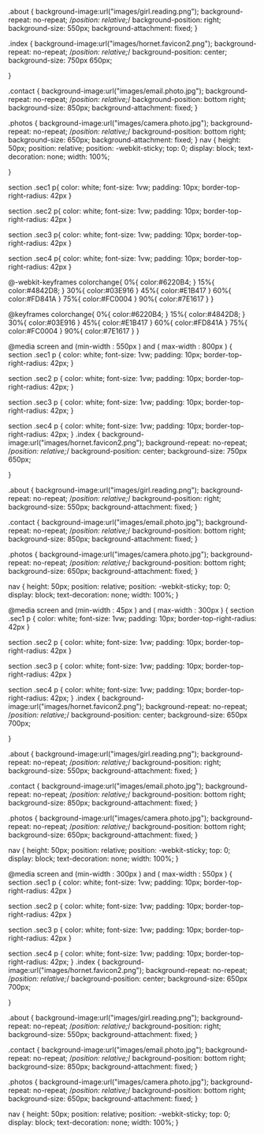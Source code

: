 
.about {
  background-image:url("images/girl.reading.png");
  background-repeat: no-repeat;
  /*position: relative;*/
  background-position: right;
  background-size: 550px;
  background-attachment: fixed;
}
 


.index {
    background-image:url("images/hornet.favicon2.png");
    background-repeat: no-repeat;
    /*position: relative;*/
    background-position: center;
    background-size: 750px 650px;
   
}



.contact {
  background-image:url("images/email.photo.jpg");
  background-repeat: no-repeat;
  /*position: relative;*/
  background-position: bottom right;
  background-size: 850px;
  background-attachment: fixed;
}



.photos {
  background-image:url("images/camera.photo.jpg");
  background-repeat: no-repeat;
  /*position: relative;*/
  background-position: bottom right;
  background-size: 650px;
  background-attachment: fixed;
  }
nav {
	height: 50px;
	position: relative;
	position: -webkit-sticky;
	top: 0;
	display: block;
	text-decoration: none;
	width: 100%;
	
}

section .sec1 p{
	color: white;
	font-size: 1vw;
	padding: 10px;
	border-top-right-radius: 42px
}

section .sec2 p{
	color: white;
	font-size: 1vw;
	padding: 10px;
	border-top-right-radius: 42px
}

section .sec3 p{
	color: white;
	font-size: 1vw;
	padding: 10px;
	border-top-right-radius: 42px
}

section .sec4 p{
	color: white;
	font-size: 1vw;
	padding: 10px;
	border-top-right-radius: 42px
}

@-webkit-keyframes colorchange{
	0%{
		color:#6220B4;
	}
	15%{
		color:#4842D8;
	}
	30%{
		color:#03E916
	}
	45%{
		color:#E1B417
	}
	60%{
		color:#FD841A
	}
	75%{
		color:#FC0004
	}
	90%{
		color:#7E1617
	}
}

@keyframes colorchange{
	0%{
		color:#6220B4;
	}
	15%{
		color:#4842D8;
	}
	30%{
		color:#03E916
	}
	45%{
		color:#E1B417
	}
	60%{
		color:#FD841A
	}
	75%{
		color:#FC0004
	}
	90%{
		color:#7E1617
	}
}

@media screen and (min-width : 550px ) and ( max-width : 800px ) { 
section .sec1 p {
	color: white;
	font-size: 1vw;
	padding: 10px;
	border-top-right-radius: 42px;
}

section .sec2 p {
	color: white;
	font-size: 1vw;
	padding: 10px;
	border-top-right-radius: 42px;
}

section .sec3 p {
	color: white;
	font-size: 1vw;
	padding: 10px;
	border-top-right-radius: 42px;
}

section .sec4 p {
	color: white;
	font-size: 1vw;
	padding: 10px;
	border-top-right-radius: 42px;
}
.index {
    background-image:url("images/hornet.favicon2.png");
    background-repeat: no-repeat;
    /*position: relative;*/
    background-position: center;
    background-size: 750px 650px;
   
}

 .about {
  background-image:url("images/girl.reading.png");
  background-repeat: no-repeat;
  /*position: relative;*/
  background-position: right;
  background-size: 550px;
  background-attachment: fixed;
}

.contact {
  background-image:url("images/email.photo.jpg");
  background-repeat: no-repeat;
  /*position: relative;*/
  background-position: bottom right;
  background-size: 850px;
  background-attachment: fixed;
}

.photos {
  background-image:url("images/camera.photo.jpg");
  background-repeat: no-repeat;
  /*position: relative;*/
  background-position: bottom right;
  background-size: 650px;
  background-attachment: fixed;
  }

nav {
	height: 50px;
	position: relative;
	position: -webkit-sticky;
	top: 0;
	display: block;
	text-decoration: none;
	width: 100%;
}

@media screen and (min-width : 45px ) and ( max-width : 300px ) { 
section .sec1 p {
	color: white;
	font-size: 1vw;
	padding: 10px;
	border-top-right-radius: 42px
}

section .sec2 p {
	color: white;
	font-size: 1vw;
	padding: 10px;
	border-top-right-radius: 42px
}

section .sec3 p {
	color: white;
	font-size: 1vw;
	padding: 10px;
	border-top-right-radius: 42px
}

section .sec4 p {
	color: white;
	font-size: 1vw;
	padding: 10px;
	border-top-right-radius: 42px;
}
.index {
    background-image:url("images/hornet.favicon2.png");
    background-repeat: no-repeat;
    /*position: relative;*/
    background-position: center;
    background-size: 650px 700px;
   
}

 .about {
  background-image:url("images/girl.reading.png");
  background-repeat: no-repeat;
  /*position: relative;*/
  background-position: right;
  background-size: 550px;
  background-attachment: fixed;
}

.contact {
  background-image:url("images/email.photo.jpg");
  background-repeat: no-repeat;
  /*position: relative;*/
  background-position: bottom right;
  background-size: 850px;
  background-attachment: fixed;
}

.photos {
  background-image:url("images/camera.photo.jpg");
  background-repeat: no-repeat;
  /*position: relative;*/
  background-position: bottom right;
  background-size: 650px;
  background-attachment: fixed;
 }

nav {
	height: 50px;
	position: relative;
	position: -webkit-sticky;
	top: 0;
	display: block;
	text-decoration: none;
	width: 100%;
}


@media screen and (min-width : 300px ) and ( max-width : 550px ) { 
section .sec1 p {
	color: white;
	font-size: 1vw;
	padding: 10px;
	border-top-right-radius: 42px
}

section .sec2 p {
	color: white;
	font-size: 1vw;
	padding: 10px;
	border-top-right-radius: 42px
}

section .sec3 p {
	color: white;
	font-size: 1vw;
	padding: 10px;
	border-top-right-radius: 42px
}

section .sec4 p {
	color: white;
	font-size: 1vw;
	padding: 10px;
	border-top-right-radius: 42px;
}
.index {
    background-image:url("images/hornet.favicon2.png");
    background-repeat: no-repeat;
    /*position: relative;*/
    background-position: center;
    background-size: 650px 700px;
   
}

 .about {
  background-image:url("images/girl.reading.png");
  background-repeat: no-repeat;
  /*position: relative;*/
  background-position: right;
  background-size: 550px;
  background-attachment: fixed;
}

.contact {
  background-image:url("images/email.photo.jpg");
  background-repeat: no-repeat;
  /*position: relative;*/
  background-position: bottom right;
  background-size: 850px;
  background-attachment: fixed;
}

.photos {
  background-image:url("images/camera.photo.jpg");
  background-repeat: no-repeat;
  /*position: relative;*/
  background-position: bottom right;
  background-size: 650px;
  background-attachment: fixed;
 }

nav {
	height: 50px;
	position: relative;
	position: -webkit-sticky;
	top: 0;
	display: block;
	text-decoration: none;
	width: 100%;
}
	

